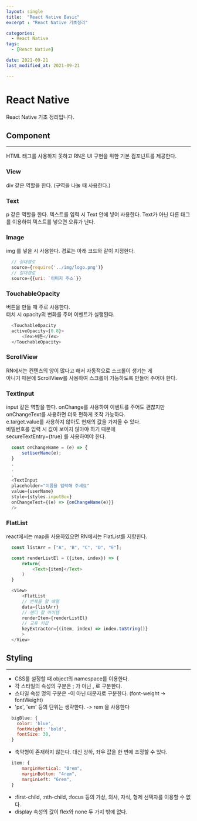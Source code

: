 ```yaml
---
layout: single
title:  "React Native Basic"
excerpt : "React Native 기초정리"

categories:
  - React Native 
tags: 
  - [React Native]

date: 2021-09-21
last_modified_at: 2021-09-21

---
```


# React Native
React Native 기초 정리입니다.


## Component
---
HTML 태그를 사용하지 못하고 RN은 UI 구현을 위한 기본 컴포넌트를 제공한다.

### View
div 같은 역할을 한다. (구역을 나눌 때 사용한다.)

### Text 
p 같은 역할을 한다. 텍스트를 입력 시 Text 안에 넣어 사용한다.
Text가 아닌 다른 태그를 이용하여 텍스트를 넣으면 오류가 난다.

### Image
img 를 넣을 시 사용한다.
경로는 아래 코드와 같이 지정한다.

```javascript
  // 상대경로
  source={require('../img/logo.png')}
  // 절대경로
  source={{uri: `이미지 주소`}}
```

### TouchableOpacity
버튼을 만들 때 주로 사용한다.      
터치 시 opacity의 변화를 주며 이벤트가 실행된다.      

```javascript
  <TouchableOpacity
  activeOpacity={0.8}>
      <Tex>버튼</Tex>
  </TouchableOpacity>
```

### ScrollView
RN에서는 컨텐츠의 양이 많다고 해서 자동적으로 스크롤이 생기는 게       
아니기 때문에 ScrollView를 사용하여 스크롤이 가능하도록 만들어 주어야 한다.      

### TextInput
input 같은 역할을 한다.
onChange를 사용하여 이벤트를 주어도 괜찮지만       
onChangeText를 사용하면 더욱 편하게 조작 가능하다.      
e.target.value를 사용하지 않아도 현재의 값을 가져올 수 있다.      
비밀번호를 입력 시 값이 보이지 않아야 하기 때문에      
secureTextEntry={true} 를 사용하여야 한다.      

```javascript
  const onChangeName = (e) => {
      setUserName(e);
  }
  .
  .
  .
  <TextInput 
  placeholder="이름을 입력해 주세요"
  value={userName}
  style={styles.inputBox}
  onChangeText={(e) => {onChangeName(e)}}
  />
```

### FlatList 
react에서는 map을 사용하였으면 RN에서는 FlatList를 지향한다.

```javascript
  const listArr = ["A", "B", "C", "D", "E"];

  const renderListEl = ({item, index}) => {
      return(
          <Text>{item}</Text>
      )
  }

  <View>
      <FlatList
      // 반복을 할 배열
      data={listArr}
      // 렌더 할 아이템
      renderItem={renderListEl}
      // 교유 키값
      keyExtractor={(item, index) => index.toString()}
      >
  </View>
```


## Styling
---
* CSS를 설정할 때 object의 namespace를 이용한다.
* 각 스타일의 속성의 구분은 ; 가 아닌 , 로 구분한다.
* 스타일 속성 명의 구분은 -이 아닌 대문자로 구분한다. (font-weight  -> fontWeight)
* 'px', 'em' 등의 단위는 생략한다. -> rem 을 사용한다

```javascript
  bigBlue: {
    color: 'blue',
    fontWeight: 'bold',
    fontSize: 30,
  }
```

* 축약형이 존재하지 않는다. 대신 상하, 좌우 값을 한 번에 조정할 수 있다.

```javascript
  item: {
      marginVertical: "0rem",
      marginBottom: "4rem",
      marginLeft: "6rem",
  }
```

* :first-child, :nth-child, :focus 등의 가상, 의사, 자식, 형제 선택자를 이용할 수 없다.
* display 속성의 값이 flex와 none 두 가지 밖에 없다.